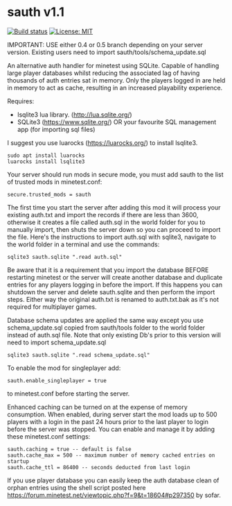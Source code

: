 # sauth v1.1
[![Build status](https://github.com/shivajiva101/sauth/workflows/Check%20&%20Release/badge.svg)](https://github.com/shivajiva101/sauth/actions)
[![License: MIT](https://img.shields.io/badge/License-MIT-yellow.svg)](https://opensource.org/licenses/MIT)

IMPORTANT: USE either 0.4 or 0.5 branch depending on your server version. Existing users need to import sauth/tools/schema_update.sql

An alternative auth handler for minetest using SQLite. Capable of handling large player databases whilst reducing the associated lag of having thousands of auth entries sat in memory. Only the players logged in are held in memory to act as cache, resulting in an increased playability experience. 

Requires: 

* lsqlite3 lua library. (http://lua.sqlite.org/)
* SQLite3 (https://www.sqlite.org/) OR your favourite SQL management app (for importing sql files)

I suggest you use luarocks (https://luarocks.org/) to install lsqlite3.

	sudo apt install luarocks
	luarocks install lsqlite3

Your server should run mods in secure mode, you must add sauth to the list of trusted mods in minetest.conf:

	secure.trusted_mods = sauth

The first time you start the server after adding this mod it will process your existing auth.txt and import the records if there are less than 3600, otherwise it creates a file called auth.sql in the world folder for you to manually import, then shuts the server down so you can proceed to import the file. Here's the instructions to import auth.sql with sqlite3, navigate to the world folder in a terminal and use the commands:

    sqlite3 sauth.sqlite ".read auth.sql"

Be aware that it is a requirement that you import the database BEFORE restarting minetest or the server will create another database and duplicate entries for any players logging in before the import. If this happens you can shutdown the server and delete sauth.sqlite and then perform the import steps. Either way the original auth.txt is renamed to auth.txt.bak as it's not required for multiplayer games.

Database schema updates are applied the same way except you use schema_update.sql copied from sauth/tools folder to the world folder instead of auth.sql file. Note that only existing Db's prior to this version will need to import schema_update.sql

    sqlite3 sauth.sqlite ".read schema_update.sql"

To enable the mod for singleplayer add:

	sauth.enable_singleplayer = true

to minetest.conf before starting the server. 

Enhanced caching can be turned on at the expense of memory consumption. When enabled, during server start the mod loads up to 500 players with a login in the past 24 hours prior to the last player to login before the server was stopped. You can enable and manage it by adding these minetest.conf settings:

	sauth.caching = true -- default is false
	sauth.cache_max = 500 -- maximum number of memory cached entries on startup
	sauth.cache_ttl = 86400 -- seconds deducted from last login


If you use player database you can easily keep the auth database clean of orphan entries using the shell script posted
here https://forum.minetest.net/viewtopic.php?f=9&t=18604#p297350 by sofar.
